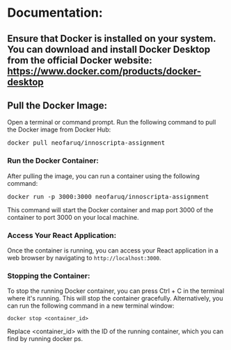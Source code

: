 # Documentation:

## Ensure that Docker is installed on your system. You can download and install Docker Desktop from the official Docker website: https://www.docker.com/products/docker-desktop
## Pull the Docker Image:

Open a terminal or command prompt.
 Run the following command to pull the Docker image from Docker Hub:

<pre>
docker pull neofaruq/innoscripta-assignment
</pre>

### Run the Docker Container:

After pulling the image, you can run a container using the following command:
<pre>
docker run -p 3000:3000 neofaruq/innoscripta-assignment
</pre>
This command will start the Docker container and map port 3000 of the container to port 3000 on your local machine.
### Access Your React Application:

Once the container is running, you can access your React application in a web browser by navigating to `http://localhost:3000`.
### Stopping the Container:

To stop the running Docker container, you can press Ctrl + C in the terminal where it's running. This will stop the container gracefully.
Alternatively, you can run the following command in a new terminal window:
```
docker stop <container_id>
```
Replace <container_id> with the ID of the running container, which you can find by running docker ps.
